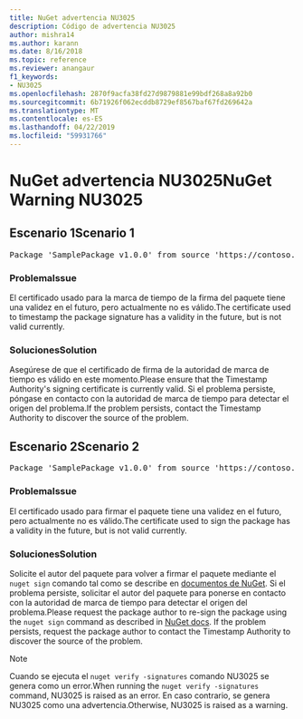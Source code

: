 ```yaml
---
title: NuGet advertencia NU3025
description: Código de advertencia NU3025
author: mishra14
ms.author: karann
ms.date: 8/16/2018
ms.topic: reference
ms.reviewer: anangaur
f1_keywords:
- NU3025
ms.openlocfilehash: 2870f9acfa38fd27d9879881e99bdf268a8a92b0
ms.sourcegitcommit: 6b71926f062ecddb8729ef8567baf67fd269642a
ms.translationtype: MT
ms.contentlocale: es-ES
ms.lasthandoff: 04/22/2019
ms.locfileid: "59931766"
---
```

# <a name="nuget-warning-nu3025"></a><span data-ttu-id="24409-103">NuGet advertencia NU3025</span><span class="sxs-lookup"><span data-stu-id="24409-103">NuGet Warning NU3025</span></span>

## <a name="scenario-1"></a><span data-ttu-id="24409-104">Escenario 1</span><span class="sxs-lookup"><span data-stu-id="24409-104">Scenario 1</span></span>

<pre>Package 'SamplePackage v1.0.0' from source 'https://contoso.com/index.json': The timestamp signing certificate is not yet valid.</pre>

### <a name="issue"></a><span data-ttu-id="24409-105">Problema</span><span class="sxs-lookup"><span data-stu-id="24409-105">Issue</span></span>

<span data-ttu-id="24409-106">El certificado usado para la marca de tiempo de la firma del paquete tiene una validez en el futuro, pero actualmente no es válido.</span><span class="sxs-lookup"><span data-stu-id="24409-106">The certificate used to timestamp the package signature has a validity in the future, but is not valid currently.</span></span>


### <a name="solution"></a><span data-ttu-id="24409-107">Soluciones</span><span class="sxs-lookup"><span data-stu-id="24409-107">Solution</span></span>

<span data-ttu-id="24409-108">Asegúrese de que el certificado de firma de la autoridad de marca de tiempo es válido en este momento.</span><span class="sxs-lookup"><span data-stu-id="24409-108">Please ensure that the Timestamp Authority's signing certificate is currently valid.</span></span> <span data-ttu-id="24409-109">Si el problema persiste, póngase en contacto con la autoridad de marca de tiempo para detectar el origen del problema.</span><span class="sxs-lookup"><span data-stu-id="24409-109">If the problem persists, contact the Timestamp Authority to discover the source of the problem.</span></span>



## <a name="scenario-2"></a><span data-ttu-id="24409-110">Escenario 2</span><span class="sxs-lookup"><span data-stu-id="24409-110">Scenario 2</span></span>

<pre>Package 'SamplePackage v1.0.0' from source 'https://contoso.com/index.json': The primary signature's timestamp signing certificate is not yet valid.</pre>

### <a name="issue"></a><span data-ttu-id="24409-111">Problema</span><span class="sxs-lookup"><span data-stu-id="24409-111">Issue</span></span>

<span data-ttu-id="24409-112">El certificado usado para firmar el paquete tiene una validez en el futuro, pero actualmente no es válido.</span><span class="sxs-lookup"><span data-stu-id="24409-112">The certificate used to sign the package has a validity in the future, but is not valid currently.</span></span>


### <a name="solution"></a><span data-ttu-id="24409-113">Soluciones</span><span class="sxs-lookup"><span data-stu-id="24409-113">Solution</span></span>

<span data-ttu-id="24409-114">Solicite el autor del paquete para volver a firmar el paquete mediante el `nuget sign` comando tal como se describe en [documentos de NuGet](https://docs.microsoft.com/en-us/nuget/create-packages/sign-a-package). Si el problema persiste, solicitar el autor del paquete para ponerse en contacto con la autoridad de marca de tiempo para detectar el origen del problema.</span><span class="sxs-lookup"><span data-stu-id="24409-114">Please request the package author to re-sign the package using the `nuget sign` command as described in [NuGet docs](https://docs.microsoft.com/en-us/nuget/create-packages/sign-a-package). If the problem persists, request the package author to contact the Timestamp Authority to discover the source of the problem.</span></span>


> [!Note]
> <span data-ttu-id="24409-115">Cuando se ejecuta el `nuget verify -signatures` comando NU3025 se genera como un error.</span><span class="sxs-lookup"><span data-stu-id="24409-115">When running the `nuget verify -signatures` command, NU3025 is raised as an error.</span></span> <span data-ttu-id="24409-116">En caso contrario, se genera NU3025 como una advertencia.</span><span class="sxs-lookup"><span data-stu-id="24409-116">Otherwise, NU3025 is raised as a warning.</span></span>